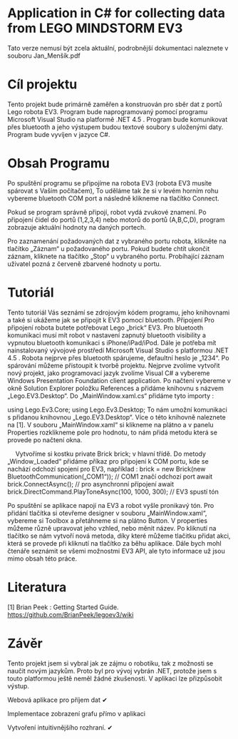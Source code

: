 # Application in C# for collecting data from LEGO MINDSTORM EV3
Tato verze nemusí být zcela aktuální, podrobnější dokumentaci naleznete v souboru Jan_Menšík.pdf
# Cíl projektu
Tento projekt bude primárně zaměřen a konstruován pro sběr dat z portů Lego robota EV3. Program bude naprogramovaný pomocí programu Microsoft Visual Studio na platformě .NET 4.5 . Program bude komunikovat přes bluetooth a jeho výstupem budou textové soubory s uloženými daty. Program bude vyvíjen v jazyce C#.
 
# Obsah Programu
Po spuštění programu se připojíme na robota EV3 (robota EV3 musíte spárovat s Vaším počítačem), 
To uděláme tak že si v levém horním rohu vybereme bluetooth COM port a následně klikneme na tlačítko Connect.

Pokud se program správně připojí, robot vydá zvukové znamení. Po připojení čidel do portů (1,2,3,4) nebo motorů do portů (A,B,C,D), program zobrazuje aktuální hodnoty na daných portech.
 
Pro zaznamenání požadovaných dat z vybraného portu robota, klikněte na tlačítko „Záznam“ u požadovaného portu. Pokud budete chtít ukončit záznam, kliknete na tlačítko „Stop“ u vybraného portu. Probíhající záznam uživatel pozná z červeně zbarvené hodnoty u portu.
 
# Tutoriál
Tento tutoriál Vás seznámí se zdrojovým kódem programu, jeho knihovnami a také si ukážeme jak se připojit k EV3 pomocí bluetooth.
Připojení
Pro připojení robota butete potřebovat Lego „brick“ EV3. Pro bluetooth komunikaci musí mít robot v nastavení zapnutý bluetooth visibility a vypnutou bluetooth komunikaci s iPhone/iPad/iPod. Dále je potřeba mít nainstalovaný vývojové prostředí Microsoft Visual Studio s platformou .NET 4.5 . 
Robota nejprve přes bluetooth spárujeme, defaultní heslo je „1234“. Po spárování můžeme přistoupit k tvorbě projektu. Nejprve zvolíme vytvořit nový projekt, jako programovací jazyk zvolíme Visual C# a vybereme Windows Presentation Foundation client application. 
Po načtení vybereme v okně Solution Explorer položku References a přidáme knihovnu s názvem „Lego.EV3.Desktop“. Do „MainWindow.xaml.cs“ přidáme tyto importy :

using Lego.Ev3.Core;
using Lego.Ev3.Desktop;
 To nám umožní komunikaci s přidanou knihovnou „Lego.EV3.Desktop“. Více o této knihovně naleznete na [1].  V souboru „MainWindow.xaml“ si klikneme na plátno a v panelu Properties rozklikneme pole pro hodnotu, to nám přidá metodu která se provede po načtení okna.
 
 
Vytvoříme si kostku private Brick brick; v hlavní třídě. Do metody „Window_Loaded“ přidáme příkaz pro připojení k COM portu, kde se nachází odchozí spojení pro EV3, například : 
    brick = new Brick(new BluetoothCommunication(„COM1“)); // COM1 značí odchozí port
    await brick.ConnectAsync(); // pro asynchronní přípojení
    await brick.DirectCommand.PlayToneAsync(100, 1000, 300); // EV3 spustí tón

       
Po spuštění se aplikace napojí na EV3 a robot vyšle pronikavý tón. 
Pro přidání tlačítka si otevřeme designer v souboru „MainWindow.xaml“, vybereme si Toolbox a přetáhneme si na plátno Button. V properties můžeme různě upravovat jeho vzhled, nebo měnit název. Po kliknutí na tlačítko se nám vytvoří nová metoda, díky které můžeme tlačitku přidat akci, která se provede při kliknutí na tlačítko za běhu aplikace. 
Dále bych mohl čtenáře seznámit se všemi možnostmi EV3 API, ale tyto informace už jsou mimo obsah této práce.
 
# Literatura
[1]	Brian Peek : Getting Started Guide. https://github.com/BrianPeek/legoev3/wiki 

# Závěr
Tento projekt jsem si vybral jak ze zájmu o robotiku, tak z možnosti se naučit novým jazykům. Proto byl pro vývoj vybrán .NET, protože jsem s touto platformou ještě neměl žádné zkušenosti. V aplikaci lze přizpůsobit výstup.

Webová aplikace pro příjem dat ✔

Implementace zobrazení grafu přímo v aplikaci 

Vytvoření intuitivnějšího rozhraní.  ✔
